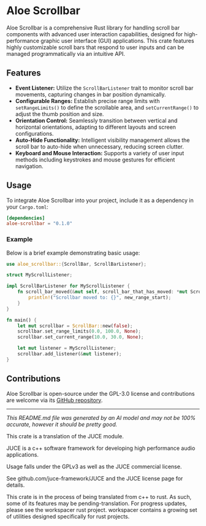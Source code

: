 # Aloe Scrollbar

Aloe Scrollbar is a comprehensive Rust library for handling scroll bar components with advanced user interaction capabilities, designed for high-performance graphic user interface (GUI) applications. This crate features highly customizable scroll bars that respond to user inputs and can be managed programmatically via an intuitive API.

## Features

- **Event Listener:** Utilize the `ScrollBarListener` trait to monitor scroll bar movements, capturing changes in bar position dynamically.
- **Configurable Ranges:** Establish precise range limits with `setRangeLimits()` to define the scrollable area, and `setCurrentRange()` to adjust the thumb position and size.
- **Orientation Control:** Seamlessly transition between vertical and horizontal orientations, adapting to different layouts and screen configurations.
- **Auto-Hide Functionality:** Intelligent visibility management allows the scroll bar to auto-hide when unnecessary, reducing screen clutter.
- **Keyboard and Mouse Interaction:** Supports a variety of user input methods including keystrokes and mouse gestures for efficient navigation.

## Usage

To integrate Aloe Scrollbar into your project, include it as a dependency in your `Cargo.toml`:

```toml
[dependencies]
aloe-scrollbar = "0.1.0"
```

### Example

Below is a brief example demonstrating basic usage:

```rust
use aloe_scrollbar::{ScrollBar, ScrollBarListener};

struct MyScrollListener;

impl ScrollBarListener for MyScrollListener {
    fn scroll_bar_moved(&mut self, scroll_bar_that_has_moved: *mut ScrollBar, new_range_start: f64) {
        println!("Scrollbar moved to: {}", new_range_start);
    }
}

fn main() {
    let mut scrollbar = ScrollBar::new(false);
    scrollbar.set_range_limits(0.0, 100.0, None);
    scrollbar.set_current_range(10.0, 30.0, None);

    let mut listener = MyScrollListener;
    scrollbar.add_listener(&mut listener);
}
```

## Contributions

Aloe Scrollbar is open-source under the GPL-3.0 license and contributions are welcome via its [GitHub repository](https://github.com/klebs6/aloe-rs).


---

*This README.md file was generated by an AI model and may not be 100% accurate, however it should be pretty good.*

This crate is a translation of the JUCE module.

JUCE is a c++ software framework for developing high performance audio applications.

Usage falls under the GPLv3 as well as the JUCE commercial license.

See github.com/juce-framework/JUCE and the JUCE license page for details.

This crate is in the process of being translated from c++ to rust. As such, some of its features may be pending-translation. For progress updates, please see the workspacer rust project. workspacer contains a growing set of utilities designed specifically for rust projects.
